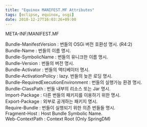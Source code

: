 ```yaml
---
title: "Equinox MANIFEST.MF Attributes"
tags: [eclipse, equinox, osgi]
date: 2010-12-27T16:03:26+09:00
---
```


META-INF/MANIFEST.MF  
  
Bundle-ManifestVersion : 번들의 OSGi 버전 호환성 명시. (R4:2)  
Bundle-Name : 번들의 이름 명시.  
Bundle-SymbolicName : 번들의 유니크한 이름 명시.  
Bundle-Version : 번들의 버전 명시.  
Bundle-Activator : 번들의 액티베이터 명시.  
Bundle-ActivationPolicy : lazy. 번들의 늦은 로딩 명시.  
Bundle-RequiredExecutionEnvironment : 번들의 실행가능 환경 명시.  
Bundle-ClassPath : 번들 내부의 리소스 또는 Jar 명시.  
Import-Package : 다른 번들의 패키지를 이용하기 위한 명시.  
Export-Package : 외부로 공개하는 패키지 명시.  
Require-Bundle : 번들이 실행되기 위한 의존 번들들 명시.  
Fragment-Host : Host Bundle Symbolic Name.  
Web-ContextPath : Context Root (Only SpringDM)

